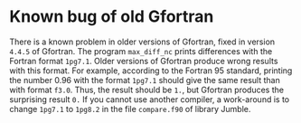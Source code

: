 Known bug of old Gfortran
=========================

There is a known problem in older versions of Gfortran, fixed in version
`4.4.5` of Gfortran. The program `max_diff_nc` prints differences with
the Fortran format `1pg7.1`. Older versions of Gfortran produce wrong
results with this format. For example, according to the Fortran 95
standard, printing the number 0.96 with the format `1pg7.1` should give
the same result than with format `f3.0`. Thus, the result should be
`1.`, but Gfortran produces the surprising result `0.` If you cannot use
another compiler, a work-around is to change `1pg7.1` to `1pg8.2` in the
file `compare.f90` of library Jumble.
